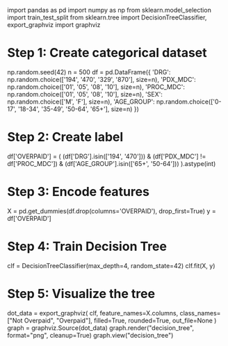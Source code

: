 import pandas as pd
import numpy as np
from sklearn.model_selection import train_test_split
from sklearn.tree import DecisionTreeClassifier, export_graphviz
import graphviz

# Step 1: Create categorical dataset
np.random.seed(42)
n = 500
df = pd.DataFrame({
    'DRG': np.random.choice(['194', '470', '329', '870'], size=n),
    'PDX_MDC': np.random.choice(['01', '05', '08', '10'], size=n),
    'PROC_MDC': np.random.choice(['01', '05', '08', '10'], size=n),
    'SEX': np.random.choice(['M', 'F'], size=n),
    'AGE_GROUP': np.random.choice(['0-17', '18-34', '35-49', '50-64', '65+'], size=n)
})

# Step 2: Create label
df['OVERPAID'] = (
    (df['DRG'].isin(['194', '470'])) &
    (df['PDX_MDC'] != df['PROC_MDC']) &
    (df['AGE_GROUP'].isin(['65+', '50-64']))
).astype(int)

# Step 3: Encode features
X = pd.get_dummies(df.drop(columns='OVERPAID'), drop_first=True)
y = df['OVERPAID']

# Step 4: Train Decision Tree
clf = DecisionTreeClassifier(max_depth=4, random_state=42)
clf.fit(X, y)

# Step 5: Visualize the tree
dot_data = export_graphviz(
    clf,
    feature_names=X.columns,
    class_names=["Not Overpaid", "Overpaid"],
    filled=True,
    rounded=True,
    out_file=None
)
graph = graphviz.Source(dot_data)
graph.render("decision_tree", format="png", cleanup=True)
graph.view("decision_tree")
